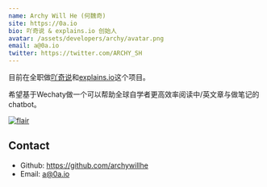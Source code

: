 ```yaml
---
name: Archy Will He (何魏奇)
site: https://0a.io
bio: 吖奇说 & explains.io 创始人
avatar: /assets/developers/archy/avatar.png
email: a@0a.io
twitter: https://twitter.com/ARCHY_SH
---
```


目前在全职做[吖奇说](https://xn--nqr.xn--fiqs8s/)和[explains.io](https://explains.io)这个项目。

希望基于Wechaty做一个可以帮助全球自学者更高效率阅读中/英文章与做笔记的chatbot。

[![flair](https://camo.githubusercontent.com/c551a231a6cda28e59291fa091ddcb7b9899f6ec/68747470733a2f2f737461636b65786368616e67652e636f6d2f75736572732f666c6169722f313334303435332e706e67)](https://stackoverflow.com/users/2041954/%E5%90%96%E5%A5%87%E8%AF%B4-%E4%BD%95%E9%AD%8F%E5%A5%87archy-will-he)



## Contact

- Github: <https://github.com/archywillhe>
- Email: <a@0a.io>
